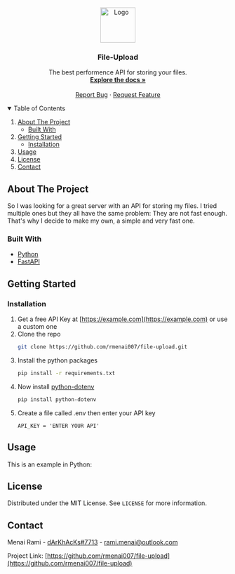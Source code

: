 <!-- PROJECT LOGO -->
<br />
<p align="center">
  <a href="https://github.com/rmenai007/file-upload">
    <img src="https://image.flaticon.com/icons/png/512/2165/2165703.png" alt="Logo" width="80" height="80">
  </a>

  <h3 align="center">File-Upload</h3>

  <p align="center">
    The best performence API for storing your files.
    <br />
    <a href="https://github.com/othneildrew/Best-README-Template"><strong>Explore the docs »</strong></a>
    <br />
    <br />
    <a href="https://github.com/rmenai007/file-upload/issues">Report Bug</a>
    ·
    <a href="https://github.com/rmenai007/file-upload/issues">Request Feature</a>
  </p>
</p>



<!-- TABLE OF CONTENTS -->
<details open="open">
  <summary>Table of Contents</summary>
  <ol>
    <li>
      <a href="#about-the-project">About The Project</a>
      <ul>
        <li><a href="#built-with">Built With</a></li>
      </ul>
    </li>
    <li>
      <a href="#getting-started">Getting Started</a>
      <ul>
        <li><a href="#installation">Installation</a></li>
      </ul>
    </li>
    <li><a href="#usage">Usage</a></li>
    <li><a href="#license">License</a></li>
    <li><a href="#contact">Contact</a></li>
  </ol>
</details>



<!-- ABOUT THE PROJECT -->
## About The Project

So I was looking for a great server with an API for storing my files. I tried multiple ones but they all have the same problem: They are not fast enough. That's why I decide to make my own, a simple and very fast one.
### Built With

* [Python](https://www.python.org)
* [FastAPI](https://fastapi.tiangolo.com/)



<!-- GETTING STARTED -->
## Getting Started
### Installation

1. Get a free API Key at [https://example.com](https://example.com) or use a custom one
2. Clone the repo
   ```sh
   git clone https://github.com/rmenai007/file-upload.git
   ```
3. Install the python packages
   ```sh
   pip install -r requirements.txt
   ```
4. Now install [python-dotenv](https://pypi.org/project/python-dotenv/)
   ```sh
   pip install python-dotenv
   ```
5. Create a file called .env then enter your API key
   ```JS
   API_KEY = 'ENTER YOUR API'
   ```



<!-- USAGE EXAMPLES -->
## Usage

This is an example in Python:

<!-- LICENSE -->
## License

Distributed under the MIT License. See `LICENSE` for more information.



<!-- CONTACT -->
## Contact

Menai Rami - [dArKhAcKs#7713](https://discordapp.com/users/640422864125952004/) - rami.menai@outlook.com

Project Link: [https://github.com/rmenai007/file-upload](https://github.com/rmenai007/file-upload)


<!-- MARKDOWN LINKS & IMAGES -->
<!-- https://www.markdownguide.org/basic-syntax/#reference-style-links -->
[contributors-shield]: https://img.shields.io/github/contributors/othneildrew/Best-README-Template.svg?style=for-the-badge
[contributors-url]: https://github.com/othneildrew/Best-README-Template/graphs/contributors
[forks-shield]: https://img.shields.io/github/forks/othneildrew/Best-README-Template.svg?style=for-the-badge
[forks-url]: https://github.com/othneildrew/Best-README-Template/network/members
[stars-shield]: https://img.shields.io/github/stars/othneildrew/Best-README-Template.svg?style=for-the-badge
[stars-url]: https://github.com/othneildrew/Best-README-Template/stargazers
[issues-shield]: https://img.shields.io/github/issues/othneildrew/Best-README-Template.svg?style=for-the-badge
[issues-url]: https://github.com/othneildrew/Best-README-Template/issues
[license-shield]: https://img.shields.io/github/license/othneildrew/Best-README-Template.svg?style=for-the-badge
[license-url]: https://github.com/othneildrew/Best-README-Template/blob/master/LICENSE.txt
[linkedin-shield]: https://img.shields.io/badge/-LinkedIn-black.svg?style=for-the-badge&logo=linkedin&colorB=555
[linkedin-url]: https://linkedin.com/in/othneildrew